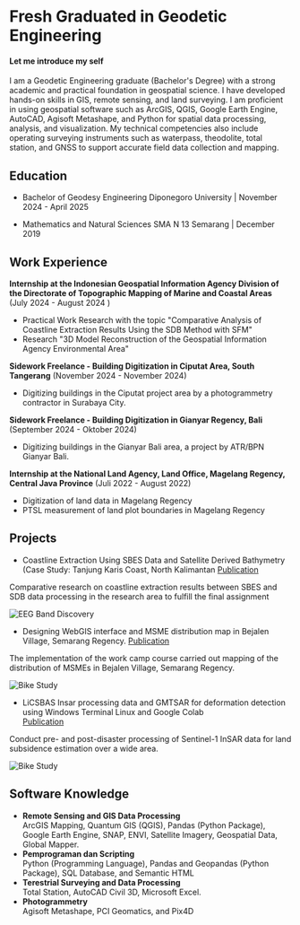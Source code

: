 # Fresh Graduated in Geodetic Engineering 

#### Let me introduce my self

I am a Geodetic Engineering graduate (Bachelor's Degree) with a strong academic and practical foundation in geospatial science. I have developed hands-on skills in GIS, remote sensing, and land surveying. I am proficient in using geospatial software such as ArcGIS, QGIS, Google Earth Engine, AutoCAD, Agisoft Metashape, and Python for spatial data processing, analysis, and visualization. My technical competencies also include operating surveying instruments such as waterpass, theodolite, total station, and GNSS to support accurate field data collection and mapping.

## Education

- Bachelor of Geodesy Engineering Diponegoro University              | November 2024 - April 2025

- Mathematics and Natural Sciences SMA N 13 Semarang                  | December 2019	 			        		

## Work Experience
**Internship at the Indonesian Geospatial Information Agency Division 
of the Directorate of Topographic Mapping of Marine and Coastal 
Areas** (July 2024 - August 2024 )
- Practical Work Research with the topic "Comparative Analysis of Coastline Extraction Results Using the SDB Method with SFM" 
- Research "3D Model Reconstruction of the Geospatial Information Agency Environmental Area" 

**Sidework Freelance - Building Digitization in Ciputat Area, South Tangerang** (November 2024 - November 2024)
- Digitizing buildings in the Ciputat project area by a photogrammetry contractor in 
Surabaya City. 

**Sidework Freelance - Building Digitization in Gianyar Regency, Bali** (September 2024 - Oktober 2024)
- Digitizing buildings in the Gianyar Bali area, a project by ATR/BPN Gianyar Bali. 

**Internship at the National Land Agency, Land Office, Magelang 
Regency, Central Java Province** (Juli 2022 - August 2022)
- Digitization of land data in Magelang Regency
- PTSL measurement of land plot boundaries in Magelang Regency

## Projects
- Coastline Extraction Using SBES Data and Satellite Derived Bathymetry (Case Study: Tanjung Karis Coast, North Kalimantan
[Publication](https://www.mdpi.com/1424-8220/22/8/3048)

Comparative research on coastline extraction results between SBES and 
SDB data processing in the research area to fulfill the final assignment 

![EEG Band Discovery](/assets/img/eeg_band_discovery.jpeg)

- Designing WebGIS interface and MSME distribution map in Bejalen Village, Semarang Regency. 
[Publication](https://www.mdpi.com/1424-8220/22/11/4240)

The implementation of the work camp course carried out mapping of the distribution of MSMEs in Bejalen Village, Semarang Regency.

![Bike Study](/assets/img/bike_study.jpeg)

- LiCSBAS Insar processing data and GMTSAR for deformation detection using Windows Terminal Linux and Google Colab  
[Publication](https://www.mdpi.com/1424-8220/22/11/4240)

Conduct pre- and post-disaster processing of Sentinel-1 InSAR data for land 
subsidence estimation over a wide area. 

![Bike Study](/assets/img/bike_study.jpeg)

## Software Knowledge
- **Remote Sensing and GIS Data Processing**  
ArcGIS Mapping, Quantum GIS (QGIS), Pandas (Python Package), Google Earth 
Engine, SNAP, ENVI, Satellite Imagery, Geospatial Data, Global Mapper. 
- **Pemprograman dan Scripting**  
Python (Programming Language), Pandas and Geopandas (Python Package), SQL 
Database, and Semantic HTML 
- **Terestrial Surveying and Data Processing**  
Total Station, AutoCAD Civil 3D, Microsoft Excel.  
- **Photogrammetry**  
Agisoft Metashape, PCI Geomatics, and Pix4D
